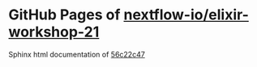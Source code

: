 GitHub Pages of [nextflow-io/elixir-workshop-21](https://github.com/nextflow-io/elixir-workshop-21.git)
===
Sphinx html documentation of [56c22c47](https://github.com/nextflow-io/elixir-workshop-21/tree/56c22c4709d32396e2ddaa18b980aaf1ae2bddd8)
